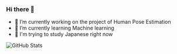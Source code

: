 ### Hi there 👋

- 🔭 I’m currently working on the project of Human Pose Estimation
- 🌱 I’m currently learning Machine learning
- 🤔 I'm trying to study Japanese right now
<!--
**yijiudd/yijiudd** is a ✨ _special_ ✨ repository because its `README.md` (this file) appears on your GitHub profile.

Here are some ideas to get you started:

- 🔭 I’m currently working on the project of Human Pose Estimation
- 🌱 I’m currently learning Machine learning
- 👯 I’m looking to collaborate on ...
- 🤔 I’m looking for help with ...
- 💬 Ask me about ...
- 📫 How to reach me: ...
- 😄 Pronouns: ...
- ⚡ Fun fact: ...
-->

![GitHub Stats](https://github-readme-stats.vercel.app/api?username=yijiudd&theme=radical)

